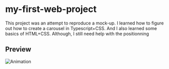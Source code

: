 # my-first-web-project

This project was an attempt to reproduce a mock-up. I learned how to figure out how to create a carousel in Typescript+CSS.
And I also learned some basics of HTML+CSS. Although, I still need help with the positionning

## Preview
![Animation](https://github.com/Sakyce/my-first-web-project/assets/55030860/9a243bd4-1f1c-4bcf-9351-f0dce8d455ec)
